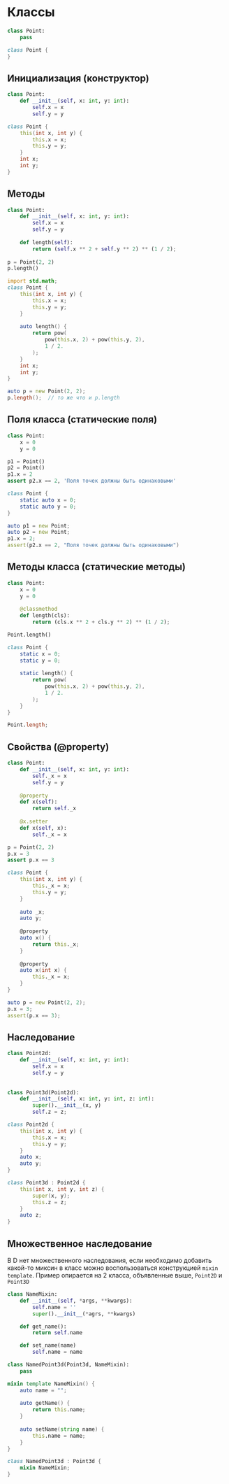 # Классы
```python
class Point:
    pass
```
```d
class Point {
}
```
## Инициализация (конструктор)
```python
class Point:
    def __init__(self, x: int, y: int):
        self.x = x
        self.y = y
```

```d
class Point {
    this(int x, int y) {
        this.x = x;
        this.y = y;
    }
    int x;
    int y;
}
```
## Методы
```python
class Point:
    def __init__(self, x: int, y: int):
        self.x = x
        self.y = y
        
    def length(self):
        return (self.x ** 2 + self.y ** 2) ** (1 / 2);
        
p = Point(2, 2)
p.length()
```
```d
import std.math;
class Point {
    this(int x, int y) {
        this.x = x;
        this.y = y;
    }
    
    auto length() {
        return pow(
            pow(this.x, 2) + pow(this.y, 2),
            1 / 2.
        );
    }
    int x;
    int y;
}

auto p = new Point(2, 2);
p.length();  // то же что и p.length
```
## Поля класса (статические поля)
```python
class Point:
    x = 0
    y = 0

p1 = Point()
p2 = Point()
p1.x = 2
assert p2.x == 2, 'Поля точек должны быть одинаковыми'
```
```d
class Point {
    static auto x = 0;
    static auto y = 0;
}

auto p1 = new Point;
auto p2 = new Point;
p1.x = 2;
assert(p2.x == 2, "Поля точек должны быть одинаковыми")
```
## Методы класса (статические методы)
```python
class Point:
    x = 0
    y = 0
    
    @classmethod
    def length(cls):
        return (cls.x ** 2 + cls.y ** 2) ** (1 / 2);

Point.length()
```
```d
class Point {
    static x = 0;
    static y = 0;
    
    static length() {
        return pow(
            pow(this.x, 2) + pow(this.y, 2),
            1 / 2.
        );
    }
}

Point.length;
```
## Свойства (@property)
```python
class Point:
    def __init__(self, x: int, y: int):
        self._x = x
        self.y = y
    
    @property
    def x(self):
        return self._x
    
    @x.setter
    def x(self, x):
        self._x = x

p = Point(2, 2)
p.x = 3
assert p.x == 3
```
```d
class Point {
    this(int x, int y) {
        this._x = x;
        this.y = y;
    }
    
    auto _x;
    auto y;
    
    @property
    auto x() {
        return this._x;
    }
    
    @property
    auto x(int x) {
        this._x = x;
    }
}

auto p = new Point(2, 2);
p.x = 3;
assert(p.x == 3);
```

## Наследование
```python
class Point2d:
    def __init__(self, x: int, y: int):
        self.x = x
        self.y = y
        
        
class Point3d(Point2d):
    def __init__(self, x: int, y: int, z: int):
        super().__init__(x, y)
        self.z = z;
```
```d
class Point2d {
    this(int x, int y) {
        this.x = x;
        this.y = y;
    }
    auto x;
    auto y;
}

class Point3d : Point2d {
    this(int x, int y, int z) {
        super(x, y);
        this.z = z;
    }
    auto z;
}
```

## Множественное наследование
В D нет множественного наследования, если необходимо добавить какой-то миксин в класс можно
воспользоваться конструкцией `mixin template`. Пример опирается на 2 класса, объявленные выше, `Point2D` и `Point3D`
```python
class NameMixin:
    def __init__(self, *args, **kwargs):
        self.name = ''
        super().__init__(*agrs, **kwargs)

    def get_name():
        return self.name

    def set_name(name)
        self.name = name

class NamedPoint3d(Point3d, NameMixin):
    pass
```
```d
mixin template NameMixin() {
    auto name = "";
    
    auto getName() {
        return this.name;
    }
    
    auto setName(string name) {
        this.name = name;
    }
}

class NamedPoint3d : Point3d {
    mixin NameMixin;
}
```

